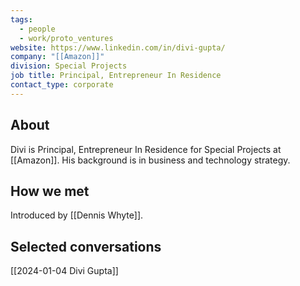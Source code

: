 ```yaml
---
tags:
  - people
  - work/proto_ventures
website: https://www.linkedin.com/in/divi-gupta/
company: "[[Amazon]]"
division: Special Projects
job title: Principal, Entrepreneur In Residence
contact_type: corporate
---
```

## About
Divi is Principal, Entrepreneur In Residence for Special Projects at [[Amazon]]. His background is in business and technology strategy.

## How we met
Introduced by [[Dennis Whyte]].

## Selected conversations
[[2024-01-04 Divi Gupta]]